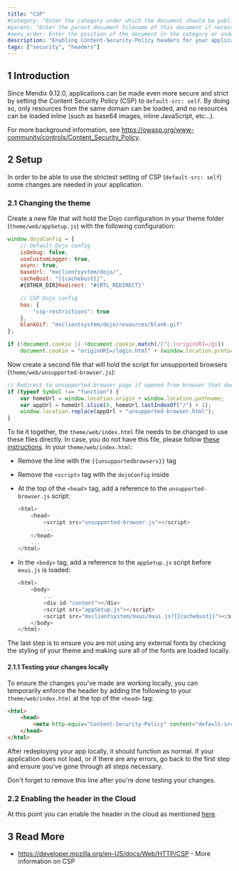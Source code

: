 ```yaml
---
title: "CSP"
#category: "Enter the category under which the document should be published if necessary (for parent pages only; a category example is "Modeler"); if there is a parent, remove this category line"
#parent: "Enter the parent document filename of this document if necessary (for example, "push-notifications"); if there is a category, remove this parent line"
#menu_order: Enter the position of the document in the category or under the parent; number by 10 (for first), 20, 30, etc. for easy ordering of other documents in the future if necessary; don't add brackets or quotation marks; if no number is added, the system will add an extremely high number to order the documents, which means that if you only want a document to appear at the top, you only have to add "10" to that specific document, you don't have to order all the other documents in the category/under the parent
description: "Enabling Content-Security-Policy headers for your application."
tags: ["security", "headers"]
---
```


## 1 Introduction

Since Mendix 9.12.0, applications can be made even more secure and strict by setting the Content Security Policy (CSP) to `default-src: self`. By doing so, only resources from the same domain can be loaded, and no resources can be loaded inline (such as base64 images, inline JavaScript, etc...).

For more background information, see https://owasp.org/www-community/controls/Content_Security_Policy.

## 2 Setup

In order to be able to use the strictest setting of CSP (`default-src: self`) some changes are needed in your application. 

### 2.1 Changing the theme

Create a new file that will hold the Dojo configuration in your theme folder (`theme/web/appSetup.js`) with the following configuration:

```js
window.dojoConfig = {
    // Default Dojo config
	isDebug: false,
	useCustomLogger: true,
	async: true,
	baseUrl: "mxclientsystem/dojo/",
	cacheBust: "{{cachebust}}",
	#{OTHER_DIR}Redirect: "#{RTL_REDIRECT}"

    // CSP Dojo config
	has: {
        "csp-restrictions": true
    },
	blankGif: "mxclientsystem/dojo/resources/blank.gif"
};

if (!document.cookie || !document.cookie.match(/(^|;)originURI=/gi))
	document.cookie = "originURI=/login.html" + (window.location.protocol === "https:" ? ";SameSite=None;Secure" : "");
```

Now create a second file that will hold the script for unsupported browsers (`theme/web/unsupported-browser.js`):

```js
// Redirect to unsupported browser page if opened from browser that doesn't support Symbols
if (typeof Symbol !== "function") {
    var homeUrl = window.location.origin + window.location.pathname;
    var appUrl = homeUrl.slice(0, homeUrl.lastIndexOf("/") + 1);
    window.location.replace(appUrl + "unsupported-browser.html");
}
```

To tie it together, the `theme/web/index.html` file needs to be changed to use these files directly. In case, you do not have this file, please follow [these instructions](https://docs.mendix.com/howto/front-end/customize-styling-new#9-customizing-index-html-web). In your `theme/web/index.html`:

- Remove the line with the `{{unsupportedbrowsers}}` tag
- Remove the `<script>` tag with the `dojoConfig` inside
- At the top of the `<head`> tag, add a reference to the `unsupported-browser.js` script:

    ```js
    <html>
        <head>
            <script src="unsupported-browser.js"></script>
            ...
        </head>
        ...
    </html>
    ```
- In the `<body>` tag, add a reference to the `appSetup.js` script before `mxui.js` is loaded:

    ```js
    <html>
        <body>
            ...
            <div id-"content"></div>
            <script src="appSetup.js"></script>
            <script src="mxclientsystem/mxui/mxui.js?{{cachebust}}"></script>
        </body>
    </html>
    ```

The last step is to ensure you are not using any external fonts by checking the styling of your theme and making sure all of the fonts are loaded locally.

#### 2.1.1 Testing your changes locally
To ensure the changes you've made are working locally, you can temporarily enforce the header by adding the following to your `theme/web/index.html` at the top of the `<head>` tag:

```html
<html>
    <head>
        <meta http-equiv="Content-Security-Policy" content="default-src 'self';">
    </head>
</html>
```

After redeploying your app locally, it should function as normal. If your application does not load, or if there are any errors, go back to the first step and ensure you've gone through all steps necessary.

Don't forget to remove this line after you're done testing your changes.

### 2.2 Enabling the header in the Cloud

At this point you can enable the header in the cloud as mentioned [here](https://docs.mendix.com/developerportal/deploy/environments-details#http-headers).

## 3 Read More

* https://developer.mozilla.org/en-US/docs/Web/HTTP/CSP - More information on CSP
